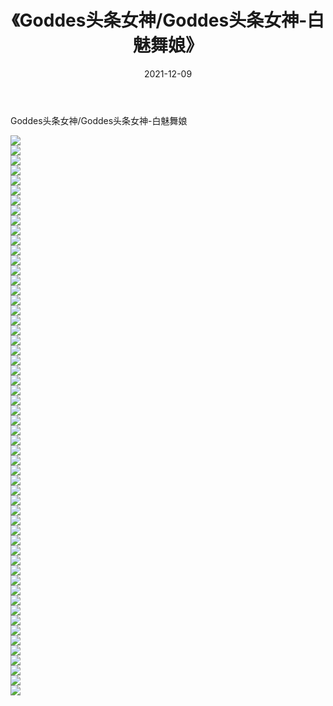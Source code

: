 ﻿---
layout: post
title:  《Goddes头条女神/Goddes头条女神-白魅舞娘》
date:   2021-12-09
img: http://img.660000.xyz/Sharelink/网络美图/2021/Goddes头条女神/Goddes头条女神-白魅舞娘/000.jpg
categories: [美女, 清纯, 唯美]
---

Goddes头条女神/Goddes头条女神-白魅舞娘

 ![](http://img.660000.xyz/Sharelink/网络美图/2021/Goddes头条女神/Goddes头条女神-白魅舞娘/001.jpg) <br>![](http://img.660000.xyz/Sharelink/网络美图/2021/Goddes头条女神/Goddes头条女神-白魅舞娘/002.jpg) <br>![](http://img.660000.xyz/Sharelink/网络美图/2021/Goddes头条女神/Goddes头条女神-白魅舞娘/003.jpg) <br>![](http://img.660000.xyz/Sharelink/网络美图/2021/Goddes头条女神/Goddes头条女神-白魅舞娘/004.jpg) <br>![](http://img.660000.xyz/Sharelink/网络美图/2021/Goddes头条女神/Goddes头条女神-白魅舞娘/005.jpg) <br>![](http://img.660000.xyz/Sharelink/网络美图/2021/Goddes头条女神/Goddes头条女神-白魅舞娘/006.jpg) <br>![](http://img.660000.xyz/Sharelink/网络美图/2021/Goddes头条女神/Goddes头条女神-白魅舞娘/007.jpg) <br>![](http://img.660000.xyz/Sharelink/网络美图/2021/Goddes头条女神/Goddes头条女神-白魅舞娘/008.jpg) <br>![](http://img.660000.xyz/Sharelink/网络美图/2021/Goddes头条女神/Goddes头条女神-白魅舞娘/009.jpg) <br>![](http://img.660000.xyz/Sharelink/网络美图/2021/Goddes头条女神/Goddes头条女神-白魅舞娘/010.jpg) <br>![](http://img.660000.xyz/Sharelink/网络美图/2021/Goddes头条女神/Goddes头条女神-白魅舞娘/011.jpg) <br>![](http://img.660000.xyz/Sharelink/网络美图/2021/Goddes头条女神/Goddes头条女神-白魅舞娘/012.jpg) <br>![](http://img.660000.xyz/Sharelink/网络美图/2021/Goddes头条女神/Goddes头条女神-白魅舞娘/013.jpg) <br>![](http://img.660000.xyz/Sharelink/网络美图/2021/Goddes头条女神/Goddes头条女神-白魅舞娘/014.jpg) <br>![](http://img.660000.xyz/Sharelink/网络美图/2021/Goddes头条女神/Goddes头条女神-白魅舞娘/015.jpg) <br>![](http://img.660000.xyz/Sharelink/网络美图/2021/Goddes头条女神/Goddes头条女神-白魅舞娘/016.jpg) <br>![](http://img.660000.xyz/Sharelink/网络美图/2021/Goddes头条女神/Goddes头条女神-白魅舞娘/017.jpg) <br>![](http://img.660000.xyz/Sharelink/网络美图/2021/Goddes头条女神/Goddes头条女神-白魅舞娘/018.jpg) <br>![](http://img.660000.xyz/Sharelink/网络美图/2021/Goddes头条女神/Goddes头条女神-白魅舞娘/019.jpg) <br>![](http://img.660000.xyz/Sharelink/网络美图/2021/Goddes头条女神/Goddes头条女神-白魅舞娘/020.jpg) <br>![](http://img.660000.xyz/Sharelink/网络美图/2021/Goddes头条女神/Goddes头条女神-白魅舞娘/021.jpg) <br>![](http://img.660000.xyz/Sharelink/网络美图/2021/Goddes头条女神/Goddes头条女神-白魅舞娘/022.jpg) <br>![](http://img.660000.xyz/Sharelink/网络美图/2021/Goddes头条女神/Goddes头条女神-白魅舞娘/023.jpg) <br>![](http://img.660000.xyz/Sharelink/网络美图/2021/Goddes头条女神/Goddes头条女神-白魅舞娘/024.jpg) <br>![](http://img.660000.xyz/Sharelink/网络美图/2021/Goddes头条女神/Goddes头条女神-白魅舞娘/025.jpg) <br>![](http://img.660000.xyz/Sharelink/网络美图/2021/Goddes头条女神/Goddes头条女神-白魅舞娘/026.jpg) <br>![](http://img.660000.xyz/Sharelink/网络美图/2021/Goddes头条女神/Goddes头条女神-白魅舞娘/027.jpg) <br>![](http://img.660000.xyz/Sharelink/网络美图/2021/Goddes头条女神/Goddes头条女神-白魅舞娘/028.jpg) <br>![](http://img.660000.xyz/Sharelink/网络美图/2021/Goddes头条女神/Goddes头条女神-白魅舞娘/029.jpg) <br>![](http://img.660000.xyz/Sharelink/网络美图/2021/Goddes头条女神/Goddes头条女神-白魅舞娘/030.jpg) <br>![](http://img.660000.xyz/Sharelink/网络美图/2021/Goddes头条女神/Goddes头条女神-白魅舞娘/031.jpg) <br>![](http://img.660000.xyz/Sharelink/网络美图/2021/Goddes头条女神/Goddes头条女神-白魅舞娘/032.jpg) <br>![](http://img.660000.xyz/Sharelink/网络美图/2021/Goddes头条女神/Goddes头条女神-白魅舞娘/033.jpg) <br>![](http://img.660000.xyz/Sharelink/网络美图/2021/Goddes头条女神/Goddes头条女神-白魅舞娘/034.jpg) <br>![](http://img.660000.xyz/Sharelink/网络美图/2021/Goddes头条女神/Goddes头条女神-白魅舞娘/035.jpg) <br>![](http://img.660000.xyz/Sharelink/网络美图/2021/Goddes头条女神/Goddes头条女神-白魅舞娘/036.jpg) <br>![](http://img.660000.xyz/Sharelink/网络美图/2021/Goddes头条女神/Goddes头条女神-白魅舞娘/037.jpg) <br>![](http://img.660000.xyz/Sharelink/网络美图/2021/Goddes头条女神/Goddes头条女神-白魅舞娘/038.jpg) <br>![](http://img.660000.xyz/Sharelink/网络美图/2021/Goddes头条女神/Goddes头条女神-白魅舞娘/039.jpg) <br>![](http://img.660000.xyz/Sharelink/网络美图/2021/Goddes头条女神/Goddes头条女神-白魅舞娘/040.jpg) <br>![](http://img.660000.xyz/Sharelink/网络美图/2021/Goddes头条女神/Goddes头条女神-白魅舞娘/041.jpg) <br>![](http://img.660000.xyz/Sharelink/网络美图/2021/Goddes头条女神/Goddes头条女神-白魅舞娘/042.jpg) <br>![](http://img.660000.xyz/Sharelink/网络美图/2021/Goddes头条女神/Goddes头条女神-白魅舞娘/043.jpg) <br>![](http://img.660000.xyz/Sharelink/网络美图/2021/Goddes头条女神/Goddes头条女神-白魅舞娘/044.jpg) <br>![](http://img.660000.xyz/Sharelink/网络美图/2021/Goddes头条女神/Goddes头条女神-白魅舞娘/045.jpg) <br>![](http://img.660000.xyz/Sharelink/网络美图/2021/Goddes头条女神/Goddes头条女神-白魅舞娘/046.jpg) <br>![](http://img.660000.xyz/Sharelink/网络美图/2021/Goddes头条女神/Goddes头条女神-白魅舞娘/047.jpg) <br>![](http://img.660000.xyz/Sharelink/网络美图/2021/Goddes头条女神/Goddes头条女神-白魅舞娘/048.jpg) <br>![](http://img.660000.xyz/Sharelink/网络美图/2021/Goddes头条女神/Goddes头条女神-白魅舞娘/049.jpg) <br>![](http://img.660000.xyz/Sharelink/网络美图/2021/Goddes头条女神/Goddes头条女神-白魅舞娘/050.jpg) <br>![](http://img.660000.xyz/Sharelink/网络美图/2021/Goddes头条女神/Goddes头条女神-白魅舞娘/051.jpg) <br>![](http://img.660000.xyz/Sharelink/网络美图/2021/Goddes头条女神/Goddes头条女神-白魅舞娘/052.jpg) <br>![](http://img.660000.xyz/Sharelink/网络美图/2021/Goddes头条女神/Goddes头条女神-白魅舞娘/053.jpg) <br>![](http://img.660000.xyz/Sharelink/网络美图/2021/Goddes头条女神/Goddes头条女神-白魅舞娘/054.jpg) <br>![](http://img.660000.xyz/Sharelink/网络美图/2021/Goddes头条女神/Goddes头条女神-白魅舞娘/055.jpg) <br>![](http://img.660000.xyz/Sharelink/网络美图/2021/Goddes头条女神/Goddes头条女神-白魅舞娘/056.jpg) <br>